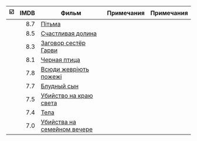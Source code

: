 ﻿| ☑️ | IMDB | Фильм | Примечания | Примечания |
|:---:|---:|---|---|---|
||8.7|[Пітьма](https://uaserials.pro/1384-pitma.html)|||
||8.5|[Счастливая долина](https://rezka.ag/series/drama/14259-schastlivaya-dolina-2014.html)|||
||8.3|[Заговор сестёр Гарви](https://rezka.ag/series/comedy/50593-zagovor-sester-garvi-2022.html)|||
||8.1|[Черная птица](https://rezka.ag/series/thriller/49866-chernaya-ptica-2022.html)|||
||7.8|[Всюди жевріють пожежі](http://moviestape.net/katalog_serialiv/dramy/12869-usyudi-zhevryut-pozhezh.html)|||
||7.7|[Блудный сын](https://rezka.ag/series/thriller/31986-bludnyy-syn-2019.html)|||
||7.5|[Убийство на краю света](https://rezka.ag/series/drama/60558-ubiystvo-na-krayu-sveta-2023.html)|||
||7.4|[Тела](https://ex-fs.net/serials/117042-tela.html)|||
||7.0|[Убийства на семейном вечере](https://rezka.ag/series/drama/46729-ubiystva-na-semeynom-vechere-2006.html)|||